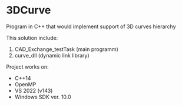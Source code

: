 # 3DCurve
Program in C++ that would implement support of 3D curves hierarchy

This solution include:
1) CAD_Exchange_testTask (main programm)
2) curve_dll (dynamic link library)

Project works on:
- C++14
- OpenMP
- VS 2022 (v143)
- Windows SDK ver. 10.0
